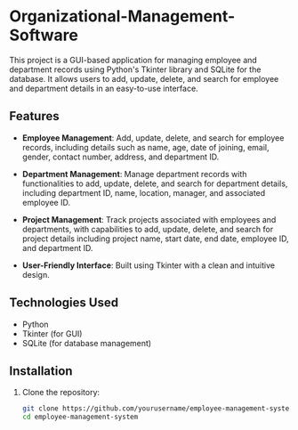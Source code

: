 # Organizational-Management-Software

This project is a GUI-based application for managing employee and department records using Python's Tkinter library and SQLite for the database. It allows users to add, update, delete, and search for employee and department details in an easy-to-use interface.

## Features

- **Employee Management**: Add, update, delete, and search for employee records, including details such as name, age, date of joining, email, gender, contact number, address, and department ID.
  
- **Department Management**: Manage department records with functionalities to add, update, delete, and search for department details, including department ID, name, location, manager, and associated employee ID.

- **Project Management**: Track projects associated with employees and departments, with capabilities to add, update, delete, and search for project details including project name, start date, end date, employee ID, and department ID.

- **User-Friendly Interface**: Built using Tkinter with a clean and intuitive design.

## Technologies Used

- Python
- Tkinter (for GUI)
- SQLite (for database management)

## Installation

1. Clone the repository:
   ```bash
   git clone https://github.com/yourusername/employee-management-system.git
   cd employee-management-system
